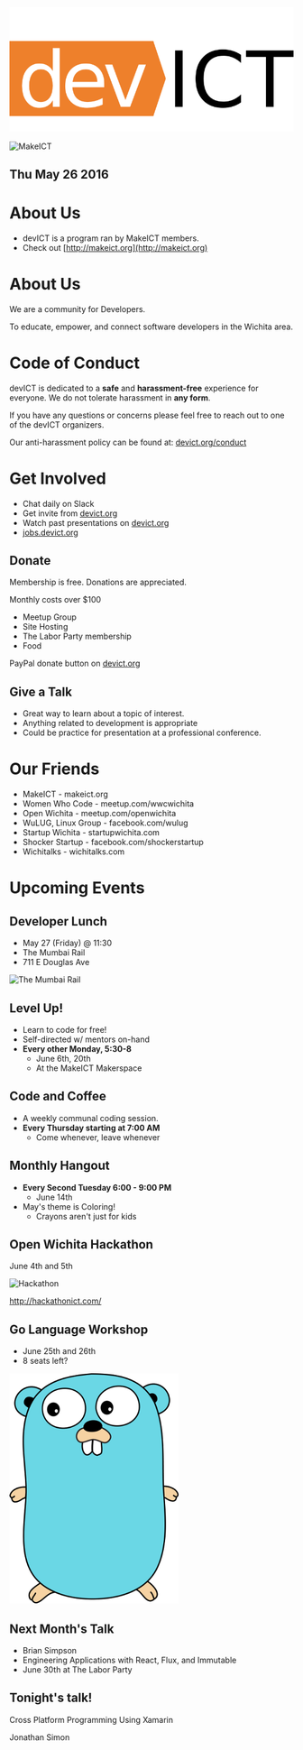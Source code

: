 ![devICT](https://raw.githubusercontent.com/devict/Graphics/master/devict-logo.png)

![MakeICT](http://makeict.org/w/images/1/19/Logo-secondary.svg)

## Thu May 26 2016


# About Us
* devICT is a program ran by MakeICT members.
* Check out [http://makeict.org](http://makeict.org)


# About Us
We are a community for Developers.

To educate, empower, and connect software developers in the Wichita area.


# Code of Conduct
devICT is dedicated to a **safe** and **harassment-free** experience for
everyone. We do not tolerate harassment in **any form**.

If you have any questions or concerns please feel free to reach out to one
of the devICT organizers.

Our anti-harassment policy can be found at:
[devict.org/conduct](https://devict.org/conduct)



# Get Involved
* Chat daily on Slack
 * Get invite from [devict.org](http://devict.org)
* Watch past presentations on [devict.org](http://devict.org)
* [jobs.devict.org](http://jobs.devict.org)


## Donate
Membership is free. Donations are appreciated.

Monthly costs over $100

* Meetup Group
* Site Hosting
* The Labor Party membership
* Food

PayPal donate button on [devict.org](http://devict.org)


## Give a Talk
* Great way to learn about a topic of interest.
* Anything related to development is appropriate
* Could be practice for presentation at a professional conference.



# Our Friends

* MakeICT - makeict.org
* Women Who Code - meetup.com/wwcwichita
* Open Wichita - meetup.com/openwichita
* WuLUG, Linux Group - facebook.com/wulug
* Startup Wichita - startupwichita.com
* Shocker Startup - facebook.com/shockerstartup
* Wichitalks - wichitalks.com



# Upcoming Events


## Developer Lunch
* May 27 (Friday) @ 11:30
* The Mumbai Rail
 * 711 E Douglas Ave

![The Mumbai Rail](http://themumbairail.com/wp-content/uploads/2015/04/mumbai-rail-logo2.jpg)


## Level Up!
* Learn to code for free!
* Self-directed w/ mentors on-hand
* **Every other Monday, 5:30-8**
  * June 6th, 20th
  * At the MakeICT Makerspace


## Code and Coffee
* A weekly communal coding session.
* **Every Thursday starting at 7:00 AM**
  * Come whenever, leave whenever


## Monthly Hangout
* **Every Second Tuesday 6:00 - 9:00 PM**
  * June 14th
* May's theme is Coloring!
  * Crayons aren't just for kids


## Open Wichita Hackathon
June 4th and 5th

![Hackathon](http://hackathonict.com/images/logo.png)

http://hackathonict.com/


## Go Language Workshop
* June 25th and 26th
* 8 seats left?

![Gopher](https://raw.githubusercontent.com/jcbwlkr/gettingstartedwithgo/master/gopher.png)


## Next Month's Talk
* Brian Simpson
* Engineering Applications with React, Flux, and Immutable
* June 30th at The Labor Party


## Tonight's talk!

Cross Platform Programming Using Xamarin

Jonathan Simon
